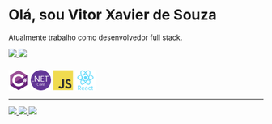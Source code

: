 # Olá, sou Vitor Xavier de Souza

Atualmente trabalho como desenvolvedor full stack.

<div>
  <a href="https://github.com/vitor-xavier/InventoryDemo" />
    <img height="125em" src="https://github-readme-stats.vercel.app/api/pin/?username=vitor-xavier&repo=InventoryDemo&layout=compact&theme=ayu-mirage&locale=pt-BR" />
  </a>
  <a href="https://github.com/vitor-xavier" />
    <img height="125em" src="https://github-readme-stats.vercel.app/api/top-langs/?username=vitor-xavier&layout=compact&theme=ayu-mirage&locale=pt-BR&langs_count=4" />
  </a>
</div>

#####

<p align="left">
  <img src="https://raw.githubusercontent.com/devicons/devicon/master/icons/csharp/csharp-original.svg" alt="csharp" width="40" height="40"/>
  <img src="https://raw.githubusercontent.com/devicons/devicon/master/icons/dotnetcore/dotnetcore-original.svg" alt="dotnetcore" width="40" height="40"/>
  <img src="https://raw.githubusercontent.com/devicons/devicon/master/icons/javascript/javascript-original.svg" alt="javascript" width="40" height="40"/>
  <img src="https://raw.githubusercontent.com/devicons/devicon/master/icons/react/react-original-wordmark.svg" alt="react" width="40" height="40"/>
</p>

___

<div>
  <a href="https://twitter.com/vitorvxs" target="_blank">
    <img src="https://img.shields.io/badge/Twitter-1DA1F2?style=for-the-badge&logo=twitter&logoColor=white" target="_blank">
  </a>
  <a href="https://www.linkedin.com/in/vitor-xavier/" target="_blank">
    <img src="https://img.shields.io/badge/LinkedIn-0077B5?style=for-the-badge&logo=linkedin&logoColor=white" target="_blank">
  </a>
  <a href="mailto:vitorvxs@live.com" target="_blank">
    <img src="https://img.shields.io/badge/Microsoft_Outlook-0078D4?style=for-the-badge&logo=microsoft-outlook&logoColor=white" target="_blank">
  </a>
</div>
